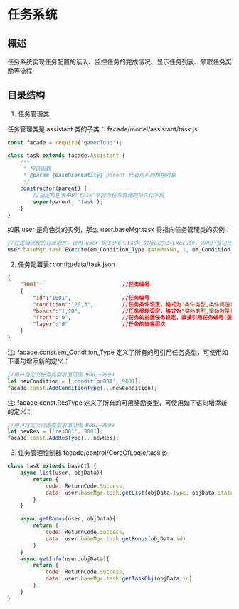# 任务系统

## 概述

任务系统实现任务配置的读入、监控任务的完成情况、显示任务列表、领取任务奖励等流程

## 目录结构

1. 任务管理类 

任务管理类是 assistant 类的子类：
facade/model/assistant/task.js

```js
const facade = require('gamecloud');

class task extends facade.Assistant {
    /**
     * 构造函数
     * @param {BaseUserEntity} parent 代表用户的角色对象
     */
    constructor(parent) {
        //指定角色表中的'task'字段为任务管理的持久化字段
        super(parent, 'task'); 
    }
}
```

如果 user 是角色类的实例，那么 user.baseMgr.task 将指向任务管理类的实例：

```js
//在逻辑流程的合适地方，调用 user.baseMgr.task 的接口方法 Execute，为用户登记任务完成记录：'达成通关新的关卡'
user.baseMgr.task.Execute(em_Condition_Type.gateMaxNo, 1, em_Condition_Checkmode.add);
```

2. 任务配置表: config/data/task.json

```json
{
    "1001":                         //任务编号
    {
        "id":"1001",                //任务编号
        "condition":"20,3",         //任务条件设定，格式为"条件类型,条件阈值[;条件类型,条件阈值]"
        "bonus":"1,10",             //任务奖励设定，格式为"奖励类型,奖励数量[;奖励类型,奖励数量]"
        "front":"0",                //任务的前置任务设定，直接引用任务编号(逗分字符串)
        "layer":"0"                 //任务的嵌套层次
    }
}
```

注: facade.const.em_Condition_Type 定义了所有的可引用任务类型，可使用如下语句增添新的定义：
```js
//用户自定义任务类型取值范围 9001~9999
let newCondition = ['condition001', 9001];
facade.const.AddConditionType(...newCondition);
```

注: facade.const.ResType 定义了所有的可用奖励类型，可使用如下语句增添新的定义：
```js
//用户自定义资源类型取值范围 9001~9999
let newRes = ['res001', 9001];
facade.const.AddResType(...newRes);
```

3. 任务管理控制器
facade/control/CoreOfLogic/task.js

```js
class task extends baseCtl {
    async list(user, objData){
        return {
            code: ReturnCode.Success,
            data: user.baseMgr.task.getList(objData.type, objData.status)
        }
    }

    async getBonus(user, objData){
        return {
            code: ReturnCode.Success,
            data: user.baseMgr.task.getBonus(objData.id)
        }
    }
    async getInfo(user,objData){
        return {
            code: ReturnCode.Success,
            data: user.baseMgr.task.getTaskObj(objData.id)
        }
    }
}
```
